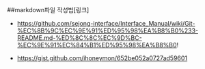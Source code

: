 ##markdown파일 작성법[링크]

* https://github.com/sejong-interface/Interface_Manual/wiki/Git-%EC%8B%9C%EC%9E%91%ED%95%98%EA%B8%B0%233-README.md-%ED%8C%8C%EC%9D%BC-%EC%9E%91%EC%84%B1%ED%95%98%EA%B8%B0!
  
*  https://gist.github.com/ihoneymon/652be052a0727ad59601